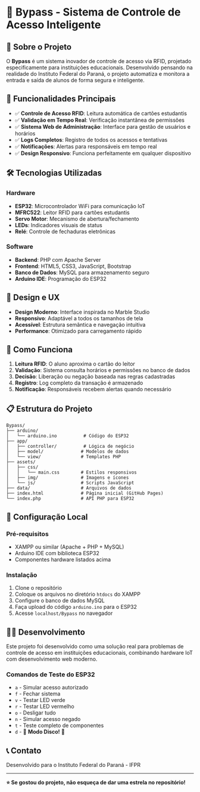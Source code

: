 # 🚀 Bypass - Sistema de Controle de Acesso Inteligente

## 📖 Sobre o Projeto

O **Bypass** é um sistema inovador de controle de acesso via RFID, projetado especificamente para instituições educacionais. Desenvolvido pensando na realidade do Instituto Federal do Paraná, o projeto automatiza e monitora a entrada e saída de alunos de forma segura e inteligente.

## 🎯 Funcionalidades Principais

- ✅ **Controle de Acesso RFID**: Leitura automática de cartões estudantis
- ✅ **Validação em Tempo Real**: Verificação instantânea de permissões
- ✅ **Sistema Web de Administração**: Interface para gestão de usuários e horários
- ✅ **Logs Completos**: Registro de todos os acessos e tentativas
- ✅ **Notificações**: Alertas para responsáveis em tempo real
- ✅ **Design Responsivo**: Funciona perfeitamente em qualquer dispositivo

## 🛠️ Tecnologias Utilizadas

### Hardware
- **ESP32**: Microcontrolador WiFi para comunicação IoT
- **MFRC522**: Leitor RFID para cartões estudantis
- **Servo Motor**: Mecanismo de abertura/fechamento
- **LEDs**: Indicadores visuais de status
- **Relé**: Controle de fechaduras eletrônicas

### Software
- **Backend**: PHP com Apache Server
- **Frontend**: HTML5, CSS3, JavaScript, Bootstrap
- **Banco de Dados**: MySQL para armazenamento seguro
- **Arduino IDE**: Programação do ESP32

## 🎨 Design e UX

- **Design Moderno**: Interface inspirada no Marble Studio
- **Responsivo**: Adaptável a todos os tamanhos de tela
- **Acessível**: Estrutura semântica e navegação intuitiva
- **Performance**: Otimizado para carregamento rápido

## 🚀 Como Funciona

1. **Leitura RFID**: O aluno aproxima o cartão do leitor
2. **Validação**: Sistema consulta horários e permissões no banco de dados
3. **Decisão**: Liberação ou negação baseada nas regras cadastradas
4. **Registro**: Log completo da transação é armazenado
5. **Notificação**: Responsáveis recebem alertas quando necessário

## 📋 Estrutura do Projeto

```
Bypass/
├── arduino/
│   └── arduino.ino          # Código do ESP32
├── app/
│   ├── controller/          # Lógica de negócio
│   ├── model/              # Modelos de dados
│   └── view/               # Templates PHP
├── assets/
│   ├── css/
│   │   └── main.css        # Estilos responsivos
│   ├── img/                # Imagens e ícones
│   └── js/                 # Scripts JavaScript
├── data/                   # Arquivos de dados
├── index.html              # Página inicial (GitHub Pages)
└── index.php               # API PHP para ESP32
```

## 🔧 Configuração Local

### Pré-requisitos
- XAMPP ou similar (Apache + PHP + MySQL)
- Arduino IDE com biblioteca ESP32
- Componentes hardware listados acima

### Instalação
1. Clone o repositório
2. Coloque os arquivos no diretório `htdocs` do XAMPP
3. Configure o banco de dados MySQL
4. Faça upload do código `arduino.ino` para o ESP32
5. Acesse `localhost/Bypass` no navegador

## 👨‍💻 Desenvolvimento

Este projeto foi desenvolvido como uma solução real para problemas de controle de acesso em instituições educacionais, combinando hardware IoT com desenvolvimento web moderno.

### Comandos de Teste do ESP32
- `a` - Simular acesso autorizado
- `f` - Fechar sistema
- `v` - Testar LED verde
- `r` - Testar LED vermelho
- `o` - Desligar tudo
- `n` - Simular acesso negado
- `t` - Teste completo de componentes
- `d` - 🎉 **Modo Disco!** 🎉

## 📞 Contato

Desenvolvido para o Instituto Federal do Paraná - IFPR

---

**⭐ Se gostou do projeto, não esqueça de dar uma estrela no repositório!**
